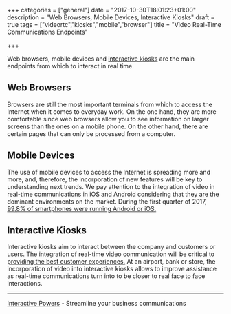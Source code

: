+++
categories = ["general"]
date = "2017-10-30T18:01:23+01:00"
description = "Web Browsers, Mobile Devices, Interactive Kiosks"
draft = true
tags = ["videortc","kiosks","mobile","browser"]
title = "Video Real-Time Communications Endpoints"

+++


Web browsers, mobile devices and [interactive kiosks](http://blog.ivrpowers.com/post/technologies/what-is-kiosk/) are the main endpoints from which to interact in real time.
 
## Web Browsers
 
Browsers are still the most important terminals from which to access the Internet when it comes to everyday work. On the one hand, they are more comfortable since web browsers allow you to see information on larger screens than the ones on a mobile phone. On the other hand, there are certain pages that can only be processed from a computer.
 
 
## Mobile Devices
 
The use of mobile devices to access the Internet is spreading more and more, and, therefore, the incorporation of new features will be key to understanding next trends. We pay attention to the integration of video in real-time communications in iOS and Android considering that they are the dominant environments on the market. During the first quarter of 2017, [99,8% of smartphones were running Android or iOS.](https://www.gartner.com/newsroom/id/3725117)
 
 
## Interactive Kiosks
 
Interactive kiosks aim to interact between the company and customers or users. The integration of real-time video communication will be critical to [providing the best customer experiences.](http://blog.ivrpowers.com/post/customerengagement/key-benefits-kiosk/) At an airport, bank or store, the incorporation of video into interactive kiosks allows to improve assistance as real-time communications turn into to be closer to real face to face interactions.


---
[Interactive Powers](http://www.ivrpowers.com/ ) - Streamline your business communications



